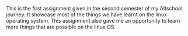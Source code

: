 This is the first assignment given in the second semester of my Altschool journey.
It showcase most of the things we have learnt on the linux operating system.
This assignment also gave me an opportunity to learn more things that are possible on the linux OS.
